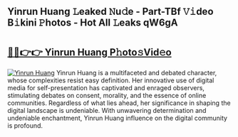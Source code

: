 ## Yinrun Huang 𝙻eaked 𝙽u𝚍e - Part-TBf 𝚅𝚒deo B𝚒kini 𝙿hotos - Hot All 𝙻eaks qW6gA

# <h2><a href="http://ld02rtp.urlbe.top/?page=Yinrun+Huang">🔗🔗👉👉 Yinrun Huang P𝚑oto𝚜Vid𝚎o</a></h2>

[![Yinrun Huang](https://i.imgur.com/eBuTRDB.gif)](http://ld02rtp.urlbe.top/?page=Yinrun+Huang)
Yinrun Huang is a multifaceted and debated character, whose complexities resist easy definition. Her innovative use of digital media for self-presentation has captivated and enraged observers, stimulating debates on consent, morality, and the essence of online communities. Regardless of what lies ahead, her significance in shaping the digital landscape is undeniable. With unwavering determination and undeniable enchantment, Yinrun Huang influence on the digital community is profound.
